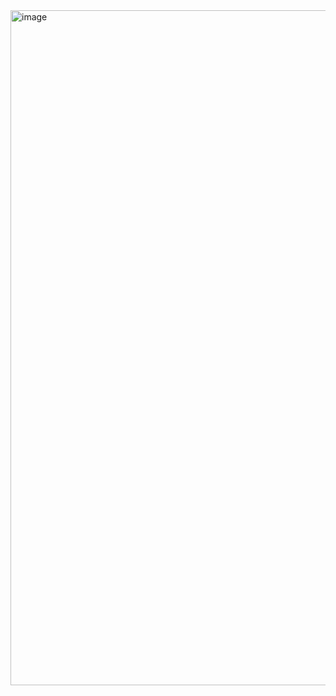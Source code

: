 <img width="1920" height="1080" alt="image" src="https://github.com/user-attachments/assets/1457c782-b516-41cf-8cbd-c46261b321b8" />
